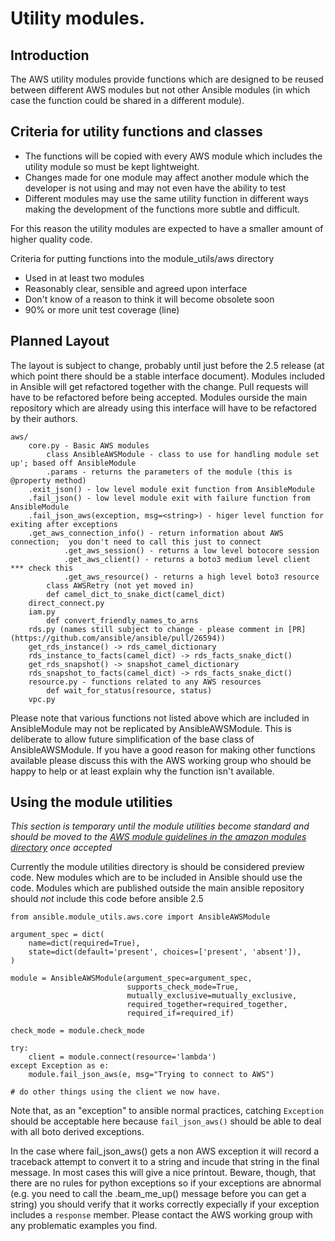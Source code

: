 # Utility modules.


## Introduction

The AWS utility modules provide functions which are designed to be reused between different AWS
modules but not other Ansible modules (in which case the function could be shared in a different
module).

## Criteria for utility functions and classes

* The functions will be copied with every AWS module which includes the utility module so must be kept lightweight.
* Changes made for one module may affect another module which the developer is not using and may not even have the ability to test
* Different modules may use the same utility function in different ways making the development of the functions more subtle and difficult. 

For this reason the utility modules are expected to have a smaller amount of higher quality code. 

Criteria for putting functions into the module_utils/aws directory 

* Used in at least two modules
* Reasonably clear, sensible and agreed upon interface
* Don't know of a reason to think it will become obsolete soon
* 90% or more unit test coverage (line)

## Planned Layout

The layout is subject to change, probably until just before the 2.5 release (at which point there
should be a stable interface document).  Modules included in Ansible will get refactored together
with the change.  Pull requests will have to be refactored before being accepted.  Modules ourside
the main repository which are already using this interface will have to be refactored by their
authors.

    aws/
        core.py - Basic AWS modules 
            class AnsibleAWSModule - class to use for handling module set up'; based off AnsibleModule
	    	.params - returns the parameters of the module (this is @property method)
		.exit_json() - low level module exit function from AnsibleModule
		.fail_json() - low level module exit with failure function from AnsibleModule
		.fail_json_aws(exception, msg=<string>) - higer level function for exiting after exceptions
		.get_aws_connection_info() - return information about AWS connection;  you don't need to call this just to connect
                .get_aws_session() - returns a low level botocore session
                .get_aws_client() - returns a boto3 medium level client *** check this
                .get_aws_resource() - returns a high level boto3 resource
            class AWSRetry (not yet moved in)
            def camel_dict_to_snake_dict(camel_dict)
        direct_connect.py
        iam.py 
            def convert_friendly_names_to_arns
        rds.py (names still subject to change - please comment in [PR](https://github.com/ansible/ansible/pull/26594)) 
		get_rds_instance() -> rds_camel_dictionary
		rds_instance_to_facts(camel_dict) -> rds_facts_snake_dict()
		get_rds_snapshot() -> snapshot_camel_dictionary
		rds_snapshot_to_facts(camel_dict) -> rds_facts_snake_dict()
        resource.py - functions related to any AWS resources
            def wait_for_status(resource, status)
        vpc.py

Please note that various functions not listed above which are included in AnsibleModule may not be
replicated by AnsibleAWSModule.  This is deliberate to allow future simplification of the base
class of AnsibleAWSModule.  If you have a good reason for making other functions available please
discuss this with the AWS working group who should be happy to help or at least explain why the
function isn't available.

## Using the module utilities

*This section is temporary until the module utilities become standard and should be moved to the*
*[AWS module guidelines in the amazon modules directory](https://github.com/ansible/ansible/blob/devel/lib/ansible/modules/cloud/amazon/GUIDELINES.md)*
*once accepted*

Currently the module utilities directory is should be considered preview code.  New modules which
are to be included in Ansible should use the code.  Modules which are published outside the main
ansible repository should _not_ include this code before ansible 2.5

    from ansible.module_utils.aws.core import AnsibleAWSModule

    argument_spec = dict(
        name=dict(required=True),
        state=dict(default='present', choices=['present', 'absent']),
    )

    module = AnsibleAWSModule(argument_spec=argument_spec,
                              supports_check_mode=True,
                              mutually_exclusive=mutually_exclusive,
                              required_together=required_together,
                              required_if=required_if)

    check_mode = module.check_mode

    try:
        client = module.connect(resource='lambda') 
    except Exception as e:
        module.fail_json_aws(e, msg="Trying to connect to AWS")

    # do other things using the client we now have. 

Note that, as an "exception" to ansible normal practices, catching `Exception` should be acceptable
here because `fail_json_aws()` should be able to deal with all boto derived exceptions.

In the case where fail_json_aws() gets a non AWS exception it will record a traceback attempt to
convert it to a string and incude that string in the final message.  In most cases this will give a
nice printout.  Beware, though, that there are no rules for python exceptions so if your exceptions
are abnormal (e.g. you need to call the .beam_me_up() message before you can get a string) you
should verify that it works correctly expecially if your exception includes a `response` member.
Please contact the AWS working group with any problematic examples you find.